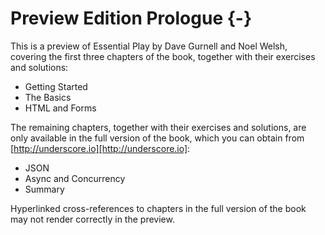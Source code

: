# Preview Edition Prologue {-}

This is a preview of Essential Play by Dave Gurnell and Noel Welsh, covering the first three chapters of the book, together with their exercises and solutions:

 - Getting Started
 - The Basics
 - HTML and Forms

The remaining chapters, together with their exercises and solutions, are only available in the full version of the book, which you can obtain from [http://underscore.io][http://underscore.io]:

 - JSON
 - Async and Concurrency
 - Summary

Hyperlinked cross-references to chapters in the full version of the book may not render correctly in the preview.
